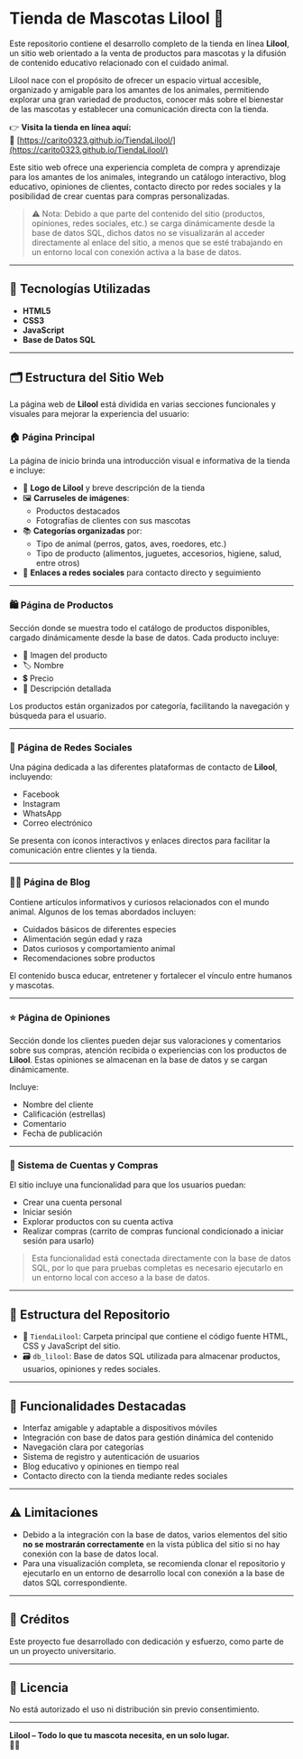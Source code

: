 # Tienda de Mascotas Lilool 🐾

Este repositorio contiene el desarrollo completo de la tienda en línea **Lilool**, un sitio web orientado a la venta de productos para mascotas y la difusión de contenido educativo relacionado con el cuidado animal.

Lilool nace con el propósito de ofrecer un espacio virtual accesible, organizado y amigable para los amantes de los animales, permitiendo explorar una gran variedad de productos, conocer más sobre el bienestar de las mascotas y establecer una comunicación directa con la tienda.

👉 **Visita la tienda en línea aquí:**  
🔗 [https://carito0323.github.io/TiendaLilool/](https://carito0323.github.io/TiendaLilool/)

Este sitio web ofrece una experiencia completa de compra y aprendizaje para los amantes de los animales, integrando un catálogo interactivo, blog educativo, opiniones de clientes, contacto directo por redes sociales y la posibilidad de crear cuentas para compras personalizadas.

> ⚠️ Nota: Debido a que parte del contenido del sitio (productos, opiniones, redes sociales, etc.) se carga dinámicamente desde la base de datos SQL, dichos datos no se visualizarán al acceder directamente al enlace del sitio, a menos que se esté trabajando en un entorno local con conexión activa a la base de datos.

---

## 🔧 Tecnologías Utilizadas

- **HTML5**
- **CSS3**
- **JavaScript**
- **Base de Datos SQL**

---

## 🗂 Estructura del Sitio Web

La página web de **Lilool** está dividida en varias secciones funcionales y visuales para mejorar la experiencia del usuario:

### 🏠 Página Principal

La página de inicio brinda una introducción visual e informativa de la tienda e incluye:

- 🐶 **Logo de Lilool** y breve descripción de la tienda
- 🖼 **Carruseles de imágenes**:
  - Productos destacados
  - Fotografías de clientes con sus mascotas
- 📚 **Categorías organizadas** por:
  - Tipo de animal (perros, gatos, aves, roedores, etc.)
  - Tipo de producto (alimentos, juguetes, accesorios, higiene, salud, entre otros)
- 🔗 **Enlaces a redes sociales** para contacto directo y seguimiento

---

### 🛍 Página de Productos

Sección donde se muestra todo el catálogo de productos disponibles, cargado dinámicamente desde la base de datos. Cada producto incluye:

- 📸 Imagen del producto
- 🏷 Nombre
- 💲 Precio
- 📝 Descripción detallada

Los productos están organizados por categoría, facilitando la navegación y búsqueda para el usuario.

---

### 📲 Página de Redes Sociales

Una página dedicada a las diferentes plataformas de contacto de **Lilool**, incluyendo:

- Facebook
- Instagram
- WhatsApp
- Correo electrónico

Se presenta con íconos interactivos y enlaces directos para facilitar la comunicación entre clientes y la tienda.

---

### 🐕‍🦺 Página de Blog

Contiene artículos informativos y curiosos relacionados con el mundo animal. Algunos de los temas abordados incluyen:

- Cuidados básicos de diferentes especies
- Alimentación según edad y raza
- Datos curiosos y comportamiento animal
- Recomendaciones sobre productos

El contenido busca educar, entretener y fortalecer el vínculo entre humanos y mascotas.

---

### ⭐ Página de Opiniones

Sección donde los clientes pueden dejar sus valoraciones y comentarios sobre sus compras, atención recibida o experiencias con los productos de **Lilool**. Estas opiniones se almacenan en la base de datos y se cargan dinámicamente.

Incluye:

- Nombre del cliente
- Calificación (estrellas)
- Comentario
- Fecha de publicación

---

### 👤 Sistema de Cuentas y Compras

El sitio incluye una funcionalidad para que los usuarios puedan:

- Crear una cuenta personal
- Iniciar sesión
- Explorar productos con su cuenta activa
- Realizar compras (carrito de compras funcional condicionado a iniciar sesión para usarlo)

> Esta funcionalidad está conectada directamente con la base de datos SQL, por lo que para pruebas completas es necesario ejecutarlo en un entorno local con acceso a la base de datos.

---

## 📁 Estructura del Repositorio

- 📁 `TiendaLilool`: Carpeta principal que contiene el código fuente HTML, CSS y JavaScript del sitio.
- 🗃️ `db_lilool`: Base de datos SQL utilizada para almacenar productos, usuarios, opiniones y redes sociales.

---

## 🧩 Funcionalidades Destacadas

- Interfaz amigable y adaptable a dispositivos móviles
- Integración con base de datos para gestión dinámica del contenido
- Navegación clara por categorías
- Sistema de registro y autenticación de usuarios
- Blog educativo y opiniones en tiempo real
- Contacto directo con la tienda mediante redes sociales

---

## ⚠ Limitaciones

- Debido a la integración con la base de datos, varios elementos del sitio **no se mostrarán correctamente** en la vista pública del sitio si no hay conexión con la base de datos local.
- Para una visualización completa, se recomienda clonar el repositorio y ejecutarlo en un entorno de desarrollo local con conexión a la base de datos SQL correspondiente.

---

## 🚀 Créditos

Este proyecto fue desarrollado con dedicación y esfuerzo, como parte de un un proyecto universitario.

---

## 📄 Licencia

No está autorizado el uso ni distribución sin previo consentimiento.

---

**Lilool – Todo lo que tu mascota necesita, en un solo lugar.**  
🐾💚
